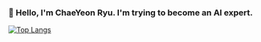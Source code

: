 ### 👋 Hello, I'm ChaeYeon Ryu. I'm trying to become an AI expert.

[![Top Langs](https://github-readme-stats.vercel.app/api/top-langs/?username=c-hex&hide=ShaderLab,HLSL&langs_count=10&layout=compact)](https://github.com/anuraghazra/github-readme-stats)


<!--
▶ 스탯
[![Anurag's GitHub stats](https://github-readme-stats.vercel.app/api?username=c-hex&count_private=true)](https://github.com/c-hex/github-readme-stats)




- 🔭 I’m currently working on ...
- 🌱 I’m currently learning ...
- 👯 I’m looking to collaborate on ...
- 🤔 I’m looking for help with ...
- 💬 Ask me about ...
- 📫 How to reach me: ...
- 😄 Pronouns: ...
- ⚡ Fun fact: ...
-->
